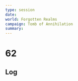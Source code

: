 ```yaml
---
type: session
date:
world: Forgotten Realms
campaign: Tomb of Annihilation
summary:
---
```


# 62

## Log
